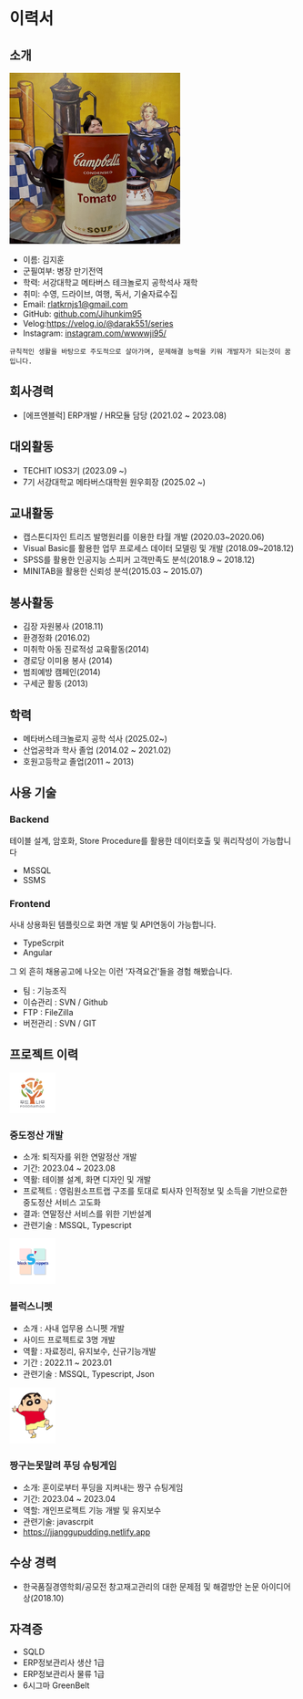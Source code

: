 # 이력서

## 소개
<img src='./image/KakaoTalk_Photo_2023-09-20-13-39-37.jpeg' width="300" />

- 이름: 김지훈
- 군필여부: 병장 만기전역
- 학력: 서강대학교 메타버스 테크놀로지 공학석사 재학
- 취미: 수영, 드라이브, 여행, 독서, 기술자료수집
- Email: rlatkrnjs1@gmail.com
- GitHub: [github.com/Jihunkim95](https://github.com/Jihunkim95)
- Velog:https://velog.io/@darak551/series
- Instagram: [instagram.com/wwwwji95/](https://www.instagram.com/wwwwji95/)

```
규칙적인 생활을 바탕으로 주도적으로 살아가며, 문제해결 능력을 키워 개발자가 되는것이 꿈입니다.
```


## 회사경력
- [에프엔블럭] ERP개발 / HR모듈 담당 (2021.02 ~ 2023.08)


## 대외활동
- TECHIT IOS3기 (2023.09 ~)
- 7기 서강대학교 메타버스대학원 원우회장 (2025.02 ~)



## 교내활동
- 캡스톤디자인 트리즈 발명원리를 이용한 타월 개발 (2020.03~2020.06)
- Visual Basic를 활용한 업무 프로세스 데이터 모델링 및 개발 (2018.09~2018.12)
- SPSS를 활용한 인공지능 스피커 고객만족도 분석(2018.9 ~ 2018.12)
- MINITAB을 활용한 신뢰성 분석(2015.03 ~ 2015.07)
  
## 봉사활동
- 김장 자원봉사 (2018.11)
- 환경정화 (2016.02)
- 미취학 아동 진로적성 교육활동(2014)
- 경로당 이미용 봉사 (2014)
- 범죄예방 캠페인(2014)
- 구세군 활동 (2013)
  
## 학력
- 메타버스테크놀로지 공학 석사 (2025.02~)
- 산업공학과 학사 졸업 (2014.02 ~ 2021.02)
- 호원고등학교 졸업(2011 ~ 2013)

## 사용 기술

### Backend
테이블 설계, 암호화, Store Procedure를 활용한 데이터호출 및 쿼리작성이 가능합니다
- MSSQL
- SSMS

### Frontend
사내 상용화된 템플릿으로 화면 개발 및 API연동이 가능합니다.
-  TypeScrpit
-  Angular

그 외 흔히 채용공고에 나오는 이런 '자격요건'들을 경험 해봤습니다.
- 팀 : 기능조직
- 이슈관리 : SVN / Github
- FTP : FileZilla
- 버전관리 : SVN / GIT
## 프로젝트 이력

<img src='./image/foodnamoo.jpeg' width="80" />

### 중도정산 개발
- 소개: 퇴직자를 위한 연말정산 개발
- 기간: 2023.04 ~ 2023.08
- 역활: 테이블 설계, 화면 디자인 및 개발
- 프로젝트 : 영림원소프트랩 구조를 토대로 퇴사자 인적정보 및 소득을 기반으로한 중도정산 서비스 고도화
- 결과: 연말정산 서비스를 위한 기반설계
- 관련기술 : MSSQL, Typescript

<img src='./image/blocksnippets_logo_round.png' width="80" />

### 블럭스니펫
- 소개 : 사내 업무용 스니펫 개발
- 사이드 프로젝트로 3명 개발
- 역활 : 자료정리, 유지보수, 신규기능개발
- 기간 : 2022.11 ~ 2023.01
- 관련기술 : MSSQL, Typescript, Json


<img src='image/230px-신짱구.png' width="80" />

### 짱구는못말려 푸딩 슈팅게임

- 소개: 훈이로부터 푸딩을 지켜내는 짱구 슈팅게임
- 기간: 2023.04 ~ 2023.04
- 역할: 개인프로젝트 기능 개발 및 유지보수
- 관련기술: javascrpit
- https://jjanggupudding.netlify.app



## 수상 경력

- 한국품질경영학회/공모전 창고재고관리의 대한 문제점 및 해결방안 논문 아이디어상(2018.10)

## 자격증

- SQLD
- ERP정보관리사 생산 1급
- ERP정보관리사 물류 1급
- 6시그마 GreenBelt
